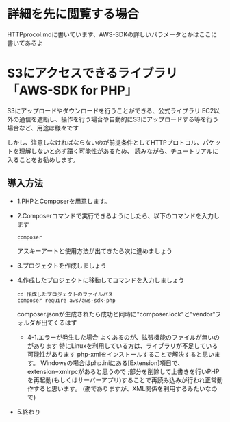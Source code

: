 # 詳細を先に閲覧する場合
HTTPprocol.mdに書いています、AWS-SDKの詳しいパラメータとかはここに書いてあるよ

# S3にアクセスできるライブラリ「AWS-SDK for PHP」
S3にアップロードやダウンロードを行うことができる、公式ライブラリ
EC2以外の通信を遮断し、操作を行う場合や自動的にS3にアップロードする等を行う場合など、用途は様々です

しかし、注意しなければならないのが前提条件としてHTTPプロトコル、パケットを理解しないと必ず躓く可能性があるため、
読みながら、チュートリアルに入ることをお勧めします。

## 導入方法
- 1.PHPとComposerを用意します。

- 2.Composerコマンドで実行できるようにしたら、以下のコマンドを入力します
  ```
  composer
  ```
  アスキーアートと使用方法が出てきたら次に進めましょう

- 3.プロジェクトを作成しましょう
- 4.作成したプロジェクトに移動してコマンドを入力しましょう
  ```
  cd 作成したプロジェクトのファイルパス
  composer require aws/aws-sdk-php
  ```
  composer.jsonが生成されたら成功と同時に"composer.lock"と"vendor"フォルダが出てくるはず
  
  - 4-1.エラーが発生した場合
    よくあるのが、拡張機能のファイルが無いのがあります
    特にLinuxを利用している方は、ライブラリが不足している可能性があります
    php-xmlをインストールすることで解決すると思います。
    Windowsの場合はphp.iniにある[Extension]項目で、extension=xmlrpcがあると思うので
    ;部分を削除して上書きを行いPHPを再起動(もしくはサーバーアプリ)することで再読み込みが行われ正常動作すると思います。
    (勘でありますが、XML関係を利用するみたいなので)
    
- 5.終わり
